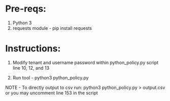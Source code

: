 Pre-reqs:
=========
1) Python 3
2) requests module - pip install requests


Instructions:
=============
1) Modify tenant and username password within python_policy.py script
line 10, 12, and 13

2) Run tool - python3 python_policy.py

NOTE - To directly output to csv run: 
python3 python_policy.py > output.csv
or you may uncomment line 153 in the script
